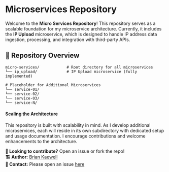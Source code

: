 # **Microservices Repository**

Welcome to the **Micro Services Repository**! This repository serves as a scalable foundation for my microservice architecture. Currently, it includes the **IP Upload** microservice, which is designed to handle IP address data ingestion, processing, and integration with third-party APIs.

## **📂 Repository Overview**
```
micro-services/            # Root directory for all microservices
└── ip_upload/             # IP Upload microservice (fully implemented)

# Placeholder for Additional Microservices
└── service-01/
└── service-02/
└── service-03/
└── service-N/
```

#### **Scaling the Architecture**
This repository is built with scalability in mind. As I develop additional microservices, each will reside in its own subdirectory with dedicated setup and usage documentation. I encourage contributions and welcome enhancements to the architecture.

**🎯 Looking to contribute?** Open an issue or fork the repo!  
**🏗 Author:** [Brian Kaewell](https://github.com/bkaewell)  
**📧 Contact:** Please open an issue [here](https://github.com/bkaewell/micro-services/issues)  
